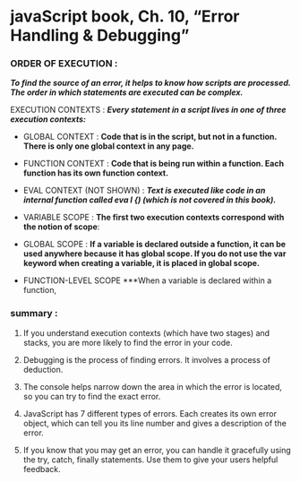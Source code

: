 # javaScript book, Ch. 10, “Error Handling & Debugging”

### ORDER OF EXECUTION :
***To find the source of an error, it helps to know how scripts are processed. 
The order in which statements are executed can be complex.***


 EXECUTION CONTEXTS :
***Every statement in a script lives in one of three 
execution contexts:***

- GLOBAL CONTEXT :
__Code that is in the script, but not in a function. 
There is only one global context in any page.__ 

+ FUNCTION CONTEXT :
__Code that is being run within a function. 
Each function has its own function context.__ 

* EVAL CONTEXT (NOT SHOWN) :
***Text is executed like code in an internal function 
called eva l {) (which is not covered in this book).*** 

- VARIABLE SCOPE :
__The first two execution contexts correspond with the 
notion of scope__: 

+ GLOBAL SCOPE :
__If a variable is declared outside a function, it can 
be used anywhere because it has global scope. 
If you do not use the var keyword when creating 
a variable, it is placed in global scope.__ 

* FUNCTION-LEVEL SCOPE 
***When a variable is declared within a function, 

### summary :
1. If you understand execution contexts (which have two 
stages) and stacks, you are more likely to find the error 
in your code. 

2. Debugging is the process of finding errors. It involves a 
process of deduction. 

3. The console helps narrow down the area in which the 
error is located, so you can try to find the exact error.

4. JavaScript has 7 different types of errors. Each creates 
its own error object, which can tell you its line number 
and gives a description of the error. 

5. If you know that you may get an error, you can handle 
it gracefully using the try, catch, finally statements. 
Use them to give your users helpful feedback. 
